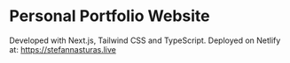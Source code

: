 # Personal Portfolio Website

Developed with Next.js, Tailwind CSS and TypeScript.
Deployed on Netlify at: https://stefannasturas.live
